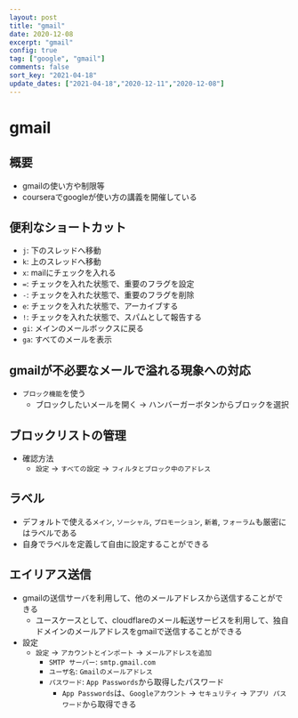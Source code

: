 ```yaml
---
layout: post
title: "gmail"
date: 2020-12-08
excerpt: "gmail"
config: true
tag: ["google", "gmail"]
comments: false
sort_key: "2021-04-18"
update_dates: ["2021-04-18","2020-12-11","2020-12-08"]
---
```


# gmail

## 概要
 - gmailの使い方や制限等
 - courseraでgoogleが使い方の講義を開催している

## 便利なショートカット
 - `j`: 下のスレッドへ移動
 - `k`: 上のスレッドへ移動
 - `x`: mailにチェックを入れる
 - `=`: チェックを入れた状態で、重要のフラグを設定
 - `-`: チェックを入れた状態で、重要のフラグを削除
 - `e`: チェックを入れた状態で、アーカイブする
 - `!`: チェックを入れた状態で、スパムとして報告する
 - `gi`: メインのメールボックスに戻る
 - `ga`: すべてのメールを表示

## gmailが不必要なメールで溢れる現象への対応
 - `ブロック機能`を使う
   - ブロックしたいメールを開く -> ハンバーガーボタンからブロックを選択

## ブロックリストの管理
 - 確認方法
   - `設定` -> `すべての設定` -> `フィルタとブロック中のアドレス`

## ラベル
 - デフォルトで使える`メイン`, `ソーシャル`, `プロモーション`, `新着`, `フォーラム`も厳密にはラベルである
 - 自身でラベルを定義して自由に設定することができる

## エイリアス送信
 - gmailの送信サーバを利用して、他のメールアドレスから送信することができる
   - ユースケースとして、cloudflareのメール転送サービスを利用して、独自ドメインのメールアドレスをgmailで送信することができる
 - 設定
   - `設定` -> `アカウントとインポート` -> `メールアドレスを追加`
     - `SMTP サーバー`: `smtp.gmail.com`
     - `ユーザ名`: `Gmailのメールアドレス`
     - `パスワード`: `App Passwords`から取得したパスワード
       - `App Passwords`は、`Googleアカウント` -> `セキュリティ` -> `アプリ パスワード`から取得できる

